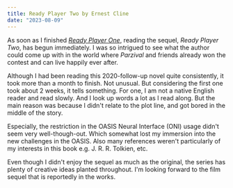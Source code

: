 ```yaml
---
title: Ready Player Two by Ernest Cline
date: "2023-08-09"
---
```


As soon as I finished [*Ready Player One*](/posts/2023-06-25-ready-player-one),
reading the sequel, *Ready Player Two*, has begun immediately.
I was so intrigued to see what the author could come up with in the world where *Parzival* and friends already won the contest and can live happily ever after.

Although I had been reading this 2020-follow-up novel quite consistently, it took more than a month to finish.
Not unusual. But considering the first one took about 2 weeks, it tells something.
For one, I am not a native English reader and read slowly.
And I look up words a lot as I read along.
But the main reason was because I didn't relate to the plot line, and got bored in the middle of the story.

Especially, the restriction in the OASIS Neural Interface (ONI) usage didn't seem very well-though-out.
Which somewhat lost my immersion into the new challenges in the OASIS.
Also many references weren't particularly of my interests in this book e.g. J. R. R. Tolkien, etc.

Even though I didn't enjoy the sequel as much as the original, the series has plenty of creative ideas planted throughout.
I'm looking forward to the film sequel that is reportedly in the works. 
